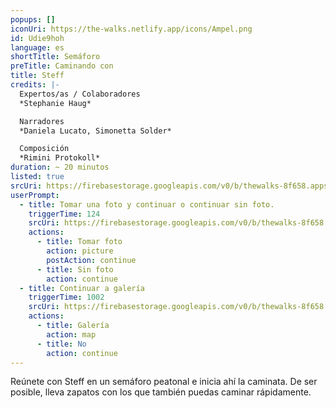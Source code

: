 ```yaml
---
popups: []
iconUri: https://the-walks.netlify.app/icons/Ampel.png
id: Udie9hoh
language: es
shortTitle: Semáforo
preTitle: Caminando con
title: Steff
credits: |-
  Expertos/as / Colaboradores
  *Stephanie Haug*

  Narradores
  *Daniela Lucato, Simonetta Solder*

  Composición
  *Rimini Protokoll*
duration: ~ 20 minutos
listed: true
srcUri: https://firebasestorage.googleapis.com/v0/b/thewalks-8f658.appspot.com/o/mp3%2Fv0%2Fit_Udie9hoh%2Fit_Udie9hoh.mp3?alt=media&token=47dcc5c9-20a2-4d95-a27e-3c91c26c3628
userPrompt:
  - title: Tomar una foto y continuar o continuar sin foto.
    triggerTime: 124
    srcUri: https://firebasestorage.googleapis.com/v0/b/thewalks-8f658.appspot.com/o/mp3%2Fapi-v1%2Fit_Udie9hoh%2Fit_Udie9hoh_loop_1.mp3?alt=media&token=da42c422-e09c-47bd-88c5-a03619d50b81
    actions:
      - title: Tomar foto
        action: picture
        postAction: continue
      - title: Sin foto
        action: continue
  - title: Continuar a galería
    triggerTime: 1002
    srcUri: https://firebasestorage.googleapis.com/v0/b/thewalks-8f658.appspot.com/o/static%2Fmedias%2Fmulti_Zeubeel8_loop.mp3?alt=media&token=88349085-3303-48b9-bdc6-fd7b09519a26
    actions:
      - title: Galería
        action: map
      - title: No
        action: continue
---
```

Reúnete con Steff en un semáforo peatonal e inicia ahí la caminata. De ser posible, lleva zapatos con los que también puedas caminar rápidamente.